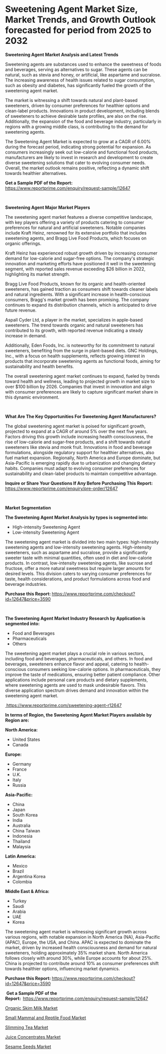 <p><h1>Sweetening Agent Market Size, Market Trends, and Growth Outlook forecasted for period from 2025 to 2032</h1></p><p><strong>Sweetening Agent Market Analysis and Latest Trends</strong></p>
<p><p>Sweetening agents are substances used to enhance the sweetness of foods and beverages, serving as alternatives to sugar. These agents can be natural, such as stevia and honey, or artificial, like aspartame and sucralose. The increasing awareness of health issues related to sugar consumption, such as obesity and diabetes, has significantly fueled the growth of the sweetening agent market. </p><p>The market is witnessing a shift towards natural and plant-based sweeteners, driven by consumer preferences for healthier options and clean-label products. Innovations in product development, including blends of sweeteners to achieve desirable taste profiles, are also on the rise. Additionally, the expansion of the food and beverage industry, particularly in regions with a growing middle class, is contributing to the demand for sweetening agents. </p><p>The Sweetening Agent Market is expected to grow at a CAGR of 6.00% during the forecast period, indicating strong potential for expansion. As consumers increasingly seek out low-calorie and functional food products, manufacturers are likely to invest in research and development to create diverse sweetening solutions that cater to evolving consumer needs. Overall, the market outlook remains positive, reflecting a dynamic shift towards healthier alternatives.</p></p>
<p><strong>Get a Sample PDF of the Report:&nbsp;</strong> <a href="https://www.reportprime.com/enquiry/request-sample/12647?utm_campaign=60&utm_medium=2&utm_source=Github&utm_content=ia&utm_term=19032025&utm_id=sweetening-agent">https://www.reportprime.com/enquiry/request-sample/12647</a></p>
<p>&nbsp;</p>
<p><strong>Sweetening Agent Major Market Players</strong></p>
<p><p>The sweetening agent market features a diverse competitive landscape, with key players offering a variety of products catering to consumer preferences for natural and artificial sweeteners. Notable companies include Kraft Heinz, renowned for its extensive portfolio that includes sweetening agents, and Bragg Live Food Products, which focuses on organic offerings. </p><p>Kraft Heinz has experienced robust growth driven by increasing consumer demand for low-calorie and sugar-free options. The company's strategic innovation and marketing efforts have positioned it well in the sweetening segment, with reported sales revenue exceeding $26 billion in 2022, highlighting its market strength.</p><p>Bragg Live Food Products, known for its organic and health-oriented sweeteners, has gained traction as consumers shift towards cleaner labels and natural ingredients. With a significant increase in health-conscious consumers, Bragg's market growth has been promising. The company continues to expand its distribution channels, which is anticipated to drive future revenue.</p><p>Aspall Cyder Ltd, a player in the market, specializes in apple-based sweeteners. The trend towards organic and natural sweeteners has contributed to its growth, with reported revenue indicating a steady increase in demand. </p><p>Additionally, Eden Foods, Inc. is noteworthy for its commitment to natural sweeteners, benefiting from the surge in plant-based diets. GNC Holdings, Inc., with a focus on health supplements, reflects growing interest in products that incorporate sweetening agents as functional foods, aiming for sustainability and health benefits.</p><p>The overall sweetening agent market continues to expand, fueled by trends toward health and wellness, leading to projected growth in market size to over $100 billion by 2026. Companies that invest in innovation and align with consumer preferences are likely to capture significant market share in this dynamic environment.</p></p>
<p>&nbsp;</p>
<p><strong>What Are The Key Opportunities For Sweetening Agent Manufacturers?</strong></p>
<p><p>The global sweetening agent market is poised for significant growth, projected to expand at a CAGR of around 5% over the next five years. Factors driving this growth include increasing health consciousness, the rise of low-calorie and sugar-free products, and a shift towards natural sweeteners like stevia and monk fruit. Innovations in food and beverage formulations, alongside regulatory support for healthier alternatives, also fuel market expansion. Regionally, North America and Europe dominate, but Asia-Pacific is emerging rapidly due to urbanization and changing dietary habits. Companies must adapt to evolving consumer preferences for sustainability and clean-label products to maintain competitive advantage.</p></p>
<p><strong>Inquire or Share Your Questions If Any Before Purchasing This Report:</strong> <a href="https://www.reportprime.com/enquiry/pre-order/12647?utm_campaign=60&utm_medium=2&utm_source=Github&utm_content=ia&utm_term=19032025&utm_id=sweetening-agent">https://www.reportprime.com/enquiry/pre-order/12647</a></p>
<p>&nbsp;</p>
<p><strong>Market Segmentation</strong></p>
<p><strong>The Sweetening Agent Market Analysis by types is segmented into:</strong></p>
<p><ul><li>High-intensity Sweetening Agent</li><li>Low-intensity Sweetening Agent</li></ul></p>
<p><p>The sweetening agent market is divided into two main types: high-intensity sweetening agents and low-intensity sweetening agents. High-intensity sweeteners, such as aspartame and sucralose, provide a significantly sweeter taste with minimal quantities, often used in diet and low-calorie products. In contrast, low-intensity sweetening agents, like sucrose and fructose, offer a more natural sweetness but require larger amounts for desired levels. This division caters to varying consumer preferences for taste, health considerations, and product formulations across food and beverage industries.</p></p>
<p><strong>Purchase this Report:&nbsp;</strong><a href="https://www.reportprime.com/checkout?id=12647&price=3590&utm_campaign=60&utm_medium=2&utm_source=Github&utm_content=ia&utm_term=19032025&utm_id=sweetening-agent">https://www.reportprime.com/checkout?id=12647&price=3590</a></p>
<p>&nbsp;</p>
<p><strong>The Sweetening Agent Market Industry Research by Application is segmented into:</strong></p>
<p><ul><li>Food and Beverages</li><li>Pharmaceuticals</li><li>Others</li></ul></p>
<p><p>The sweetening agent market plays a crucial role in various sectors, including food and beverages, pharmaceuticals, and others. In food and beverages, sweeteners enhance flavor and appeal, catering to health-conscious consumers seeking low-calorie options. In pharmaceuticals, they improve the taste of medications, ensuring better patient compliance. Other applications include personal care products and dietary supplements, where sweetening agents are used to mask undesirable flavors. This diverse application spectrum drives demand and innovation within the sweetening agent market.</p></p>
<p><a href="https://www.reportprime.com/sweetening-agent-r12647?utm_campaign=60&utm_medium=2&utm_source=Github&utm_content=ia&utm_term=19032025&utm_id=sweetening-agent">&nbsp;https://www.reportprime.com/sweetening-agent-r12647</a></p>
<p><strong>In terms of Region, the Sweetening Agent Market Players available by Region are:</strong></p>
<p>
    <p> <strong> North America: </strong>
        <ul>
            <li>United States</li>
            <li>Canada</li>
        </ul>
        </p> 
    <p> <strong> Europe: </strong>
        <ul>
            <li>Germany</li>
            <li>France</li>
            <li>U.K.</li>
            <li>Italy</li>
            <li>Russia</li>
        </ul>
        </p> 
    <p> <strong> Asia-Pacific: </strong>
        <ul>
            <li>China</li>
            <li>Japan</li>
            <li>South Korea</li>
            <li>India</li>
            <li>Australia</li>
            <li>China Taiwan</li>
            <li>Indonesia</li>
            <li>Thailand</li>
            <li>Malaysia</li>
        </ul>
        </p> 
    <p> <strong> Latin America: </strong>
        <ul>
            <li>Mexico</li>
            <li>Brazil</li>
            <li>Argentina Korea</li>
            <li>Colombia</li>
        </ul>
        </p> 
    <p> <strong> Middle East & Africa: </strong>
        <ul>
            <li>Turkey</li>
            <li>Saudi</li>
            <li>Arabia</li>
            <li>UAE</li>
            <li>Korea</li>
        </ul>
    </p>
    </p>
<p><p>The sweetening agent market is witnessing significant growth across various regions, with notable expansion in North America (NA), Asia-Pacific (APAC), Europe, the USA, and China. APAC is expected to dominate the market, driven by increased health consciousness and demand for natural sweeteners, holding approximately 35% market share. North America follows closely with around 30%, while Europe accounts for about 25%. China is projected to contribute around 10% as consumer preferences shift towards healthier options, influencing market dynamics.</p></p>
<p><strong>Purchase this Report: </strong><a href="https://www.reportprime.com/checkout?id=12647&price=3590&utm_campaign=60&utm_medium=2&utm_source=Github&utm_content=ia&utm_term=19032025&utm_id=sweetening-agent">https://www.reportprime.com/checkout?id=12647&price=3590</a></p>
<p>&nbsp;<strong>Get a Sample PDF of the Report:&nbsp;&nbsp;</strong><a href="https://www.reportprime.com/enquiry/request-sample/12647?utm_campaign=60&utm_medium=2&utm_source=Github&utm_content=ia&utm_term=19032025&utm_id=sweetening-agent">https://www.reportprime.com/enquiry/request-sample/12647</a></p>
<p><strong></strong></p>
<p><p><a href="https://github.com/ozolsgasko02/Market-Research-Report-List-1/blob/main/organic-skim-milk-market.md?utm_campaign=60&utm_medium=2&utm_source=Github&utm_content=ia&utm_term=19032025&utm_id=sweetening-agent">Organic Skim Milk Market</a></p><p><a href="https://github.com/borknyberg/Market-Research-Report-List-1/blob/main/small-mammal-and-reptile-food-market.md?utm_campaign=60&utm_medium=2&utm_source=Github&utm_content=ia&utm_term=19032025&utm_id=sweetening-agent">Small Mammal and Reptile Food Market</a></p><p><a href="https://github.com/mynaoanes/Market-Research-Report-List-1/blob/main/slimming-tea-market.md?utm_campaign=60&utm_medium=2&utm_source=Github&utm_content=ia&utm_term=19032025&utm_id=sweetening-agent">Slimming Tea Market</a></p><p><a href="https://github.com/alrogikrosa/Market-Research-Report-List-1/blob/main/juice-concentrates-market.md?utm_campaign=60&utm_medium=2&utm_source=Github&utm_content=ia&utm_term=19032025&utm_id=sweetening-agent">Juice Concentrates Market</a></p><p><a href="https://github.com/puhakhommabh/Market-Research-Report-List-1/blob/main/sesame-seeds-market.md?utm_campaign=60&utm_medium=2&utm_source=Github&utm_content=ia&utm_term=19032025&utm_id=sweetening-agent">Sesame Seeds Market</a></p></p>